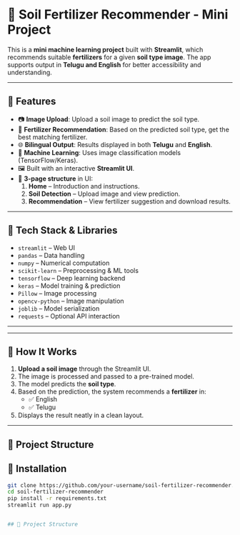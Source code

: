 # 🌱 Soil Fertilizer Recommender - Mini Project

This is a **mini machine learning project** built with **Streamlit**, which recommends suitable **fertilizers** for a given **soil type image**. The app supports output in **Telugu and English** for better accessibility and understanding.

---

## 🚀 Features

- 📷 **Image Upload**: Upload a soil image to predict the soil type.
- 🌾 **Fertilizer Recommendation**: Based on the predicted soil type, get the best matching fertilizer.
- 🌐 **Bilingual Output**: Results displayed in both **Telugu** and **English**.
- 🧠 **Machine Learning**: Uses image classification models (TensorFlow/Keras).
- 🖼️ Built with an interactive **Streamlit UI**.
- 📄 **3-page structure** in UI:
  1. **Home** – Introduction and instructions.
  2. **Soil Detection** – Upload image and view prediction.
  3. **Recommendation** – View fertilizer suggestion and download results.

---

## 🧰 Tech Stack & Libraries

- `streamlit` – Web UI
- `pandas` – Data handling
- `numpy` – Numerical computation
- `scikit-learn` – Preprocessing & ML tools
- `tensorflow` – Deep learning backend
- `keras` – Model training & prediction
- `Pillow` – Image processing
- `opencv-python` – Image manipulation
- `joblib` – Model serialization
- `requests` – Optional API interaction

---


---

## 📸 How It Works

1. **Upload a soil image** through the Streamlit UI.
2. The image is processed and passed to a pre-trained model.
3. The model predicts the **soil type**.
4. Based on the prediction, the system recommends a **fertilizer** in:
   - ✅ English
   - ✅ Telugu
5. Displays the result neatly in a clean layout.

---
## 📂 Project Structure

## 🔧 Installation

```bash
git clone https://github.com/your-username/soil-fertilizer-recommender.git
cd soil-fertilizer-recommender
pip install -r requirements.txt
streamlit run app.py


## 📂 Project Structure
